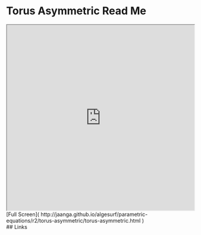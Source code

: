 Torus Asymmetric Read Me
===

<iframe src='http://jaanga.github.io/algesurf/parametric-equations/r2/torus-asymmetric/torus-asymmetric.html' width=100% height=500px >
There is an `iframe` here. It is not visible when viewed on github.com/algesurf. To view, please see 'Project Links' below.
</iframe>
[Full Screen]( http://jaanga.github.io/algesurf/parametric-equations/r2/torus-asymmetric/torus-asymmetric.html )
<br>
## Links 
<http://www.3d-meier.de/tut3/Seite59.html>  

